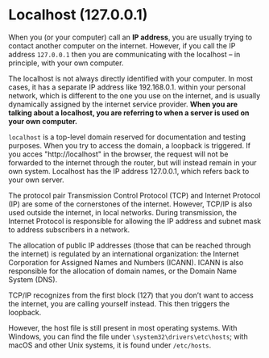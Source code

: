 # Localhost (127.0.0.1)

When you (or your computer) call an **IP address**, you are usually trying to contact another computer on the internet. However, if you call the IP address `127.0.0.1` then you are communicating with the localhost – in principle, with your own computer. 

The localhost is not always directly identified with your computer. In most cases, it has a separate IP address like 192.168.0.1. within your personal network, which is different to the one you use on the internet, and is usually dynamically assigned by the internet service provider. **When you are talking about a localhost, you are referring to when a server is used on your own computer.**

`localhost` is a top-level domain reserved for documentation and testing purposes. When you try to access the domain, a loopback is triggered. If you acces "http://localhost" in the browser, the request will not be forwarded to the internet through the router, but will instead remain in your own system. Localhost has the IP address 127.0.0.1, which refers back to your own server. 

The protocol pair Transmission Control Protocol (TCP) and Internet Protocol (IP) are some of the cornerstones of the internet. However, TCP/IP is also used outside the internet, in local networks. During transmission, the Internet Protocol is responsible for allowing the IP address and subnet mask to address subscribers in a network.

The allocation of public IP addresses (those that can be reached through the internet) is regulated by an international organization: the Internet Corporation for Assigned Names and Numbers (ICANN). ICANN is also responsible for the allocation of domain names, or the Domain Name System (DNS).

TCP/IP recognizes from the first block (127) that you don’t want to access the internet, you are calling yourself instead. This then triggers the loopback.

However, the host file is still present in most operating systems. With Windows, you can find the file under `\system32\drivers\etc\hosts`; with macOS and other Unix systems, it is found under `/etc/hosts`.
